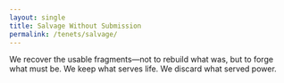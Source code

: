 ```yaml
---
layout: single
title: Salvage Without Submission
permalink: /tenets/salvage/
---
```


We recover the usable fragments—not to rebuild what was, but to forge what must be. We keep what serves life. We discard what served power.